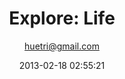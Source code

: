 ---
author: huetri@gmail.com
title: 'Explore: Life'
slug: life
id: 943
date: '2013-02-18 02:55:21'
layout: gallery

gallery:
    - title: "Chitin Drying-Process Worker"
      image: /wp-content/uploads/2014/07/MG_4345-1-e1404698816753.jpg
      description: "This picture was taken during my last trip back to Ca Mau to visit VNO's management when I departed VI Group.  The background was the shrimp heads and shells that had been purified and transformed from aquaculture waste into the main pharmaceutical ingredient for glucosamine-medicine producing.  This is one of the final stage where the shrimp heads and shells, after chemical treatment, are dried under the sun light for a few days before stocking into the final chitin product.  The workers would walk back and forth across the \"chitin field\" to turn around the heads and shells for a well-rounded dry.  This is one of my favorite picture in this deal, taken March 8th, 2014."
    - title: "HCMC from IDG Venture Vietnam Office"
      image: /wp-content/uploads/2013/02/hcmc-from-bitexco-financial-tower-1-e1390804858408.jpg
      description: "HCMC from IDG Venture Vietnam Office.  My friend in IDG told me there are three special things he sees from here: (1) Occasionally when the rains come, you'll stand right in the spot that splits between the raining-territory and the non-raining territory, (2) Occasionally, you'll see cloud-raining at the far zones in the horizon, where there are multi-cloud with multi-raining zones - just look like multi-UFO-planes are approaching the Earth, and (3) Occasionally, the rainbows will appear right below your feet (IDG is at 57th floor).  His favorite game is to sit in the company's pantry and play the game \"finding buildings\".  I agree all of those things are pretty cool :)). - 2013 Feb."
    - title: "HCMC's Notre Dame"
      image: /wp-content/uploads/2013/02/img_0752-e1390804838750.jpg
      description: "A representative of some angles in this dynamic city that I think will last for the next hundred years.  Interestingly, looking at this old church reminds me on how dynamic this world is.  With multi-dimensions, multi-forces, and multi-traditions that separate between what are perceived at optimal solutions and what are actually done.  A typical conflict between the Lexus and the Olive Tree.  Optimal solutions base on economic metrics will always be not what people as general looking for. - 2013 Feb"
    - title: "Portland Birdview"
      image: /wp-content/uploads/2013/02/dsc_6861-e1390804588541.jpg
      description: "Portland is a weird and interesting city.  Excepting from its raining that depresses me every time, it is a beautiful city with old architecture at downtown and exceptionally nice people.  Even though Portland is not a major financial center such as New York, not a main management consulting hub such as Chicago, and not the future of US such as Bay Area.  It retains some of US's largest and notable corporations' factories and headquarters (Nike, Intel, etc).  Before my trip back to Vietnam in Late Feb.  Coincidentally I had a very nice conversation with Kurt Welty, Commodity Manager at Intel, on his trip to Las Vegas.  He led some of large negotiation deals in Intel strategic sourcing  all around the world.  I didn't miss the chance to learn about his experience through his sharing, on what are perceived to be his largest interests around his negotiation tables.  What he likes and what he doesn't.  What he did and what he is going to do.  We talked and shared about schools, works, countries, travels, markets, and everything during our waiting time before boarding.  It's not always that warmness when you go around, here and there.  But mostly if we dare to explore, turn to the next person and start a conversation - I believe those meetings are the best presents that we take home. - 2013 Feb"
    - title: "Stanford"
      image: /wp-content/uploads/2013/02/dsc_7087-e1390804296462.jpg
      description: "Stanford is a great school not only for its top quality faculty and high flexibility in personal customized curriculum, but also for its surrounded ecosystem: Bay area, Palo Alto, San Jose.  That is a great point about great schools.  They never stand alone.  Harvard, Wharton, MIT, Columbia, NYU go with New York City and Washington DC.  Kellogg and University of Chicago go with the greater Chicago area.  No one comes to these school with the \"school only\" perspective."
    - title: "Stanford GSB"
      image: /wp-content/uploads/2013/02/dsc_7100-e1390804213168.jpg
      description: "Probably the newest of the top business schools.  Look modern but not so high-tech.  I thought it was a castle-like school such as the Booth School of Business or the likes :)) yet, everything looks shining and the students and facilities look fantastic.  It was a great motivation to be there and feel the environment."
    - title: "Stanford Side Gate"
      image: /wp-content/uploads/2013/02/dsc_7065-e1390804334332.jpg
      description: "A Stanford iconic scene.  Main motivation for architecture students to spend afternoons-by-afternoons sitting by."
    - title: "Stanford By Side"
      image: /wp-content/uploads/2013/02/dsc_7075-e1390804318551.jpg
      description: "\"...those from Goldman Sachs and JP Morgan in New York don't really want to take Haas and Stanford students to their summer program in New York.  The issue is not about the quality.  But the students in these schools after finishing their internship don't want to come back a cold place such as New York - those who already live in this area just don't want to relocate to another area...\" - I laughed really hard."

---